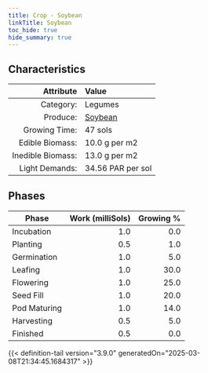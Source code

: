 ```yaml
---
title: Crop - Soybean
linkTitle: Soybean
toc_hide: true
hide_summary: true
---
```

<!-- This is generated by the MarsSim HelpGenertor, do not edit. -->

## Characteristics

| Attribute      | Value |
|--------:|:------|
|Category:|Legumes|
|Produce:|[Soybean](/docs/definitions/resource/soybean)|
|Growing Time:|47 sols|
|Edible Biomass:|10.0 g per m2|
|Inedible Biomass:|13.0 g per m2|
|Light Demands:|34.56 PAR per sol|

## Phases

| Phase           | Work (milliSols) | Growing % |
|-----------|------:|--------:|
|Incubation|1.0|0.0|
|Planting|0.5|1.0|
|Germination|1.0|5.0|
|Leafing|1.0|30.0|
|Flowering|1.0|25.0|
|Seed Fill|1.0|20.0|
|Pod Maturing|1.0|14.0|
|Harvesting|0.5|5.0|
|Finished|0.5|0.0|


{{< definition-tail version="3.9.0" generatedOn="2025-03-08T21:34:45.1684317" >}}

